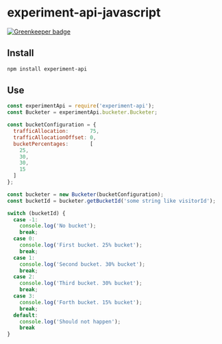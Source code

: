 # experiment-api-javascript

[![Greenkeeper badge](https://badges.greenkeeper.io/groupby/experiment-api-javascript.svg)](https://greenkeeper.io/)

## Install

```bash
npm install experiment-api
```

## Use
```javascript
const experimentApi = require('experiment-api');
const Bucketer = experimentApi.bucketer.Bucketer;

const bucketConfiguration = {
  trafficAllocation:       75,
  trafficAllocationOffset: 0,
  bucketPercentages:       [
    25,
    30,
    30,
    15
  ]
};

const bucketer = new Bucketer(bucketConfiguration);
const bucketId = bucketer.getBucketId('some string like visitorId');

switch (bucketId) {
  case -1:
    console.log('No bucket');
    break;
  case 0:
    console.log('First bucket. 25% bucket');
    break;
  case 1:
    console.log('Second bucket. 30% bucket');
    break;
  case 2:
    console.log('Third bucket. 30% bucket');
    break;
  case 3:
    console.log('Forth bucket. 15% bucket');
    break;
  default:
    console.log('Should not happen');
    break
}
```